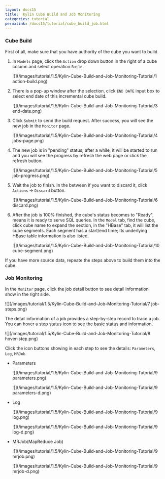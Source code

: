 ```yaml
---
layout: docs15
title:  Kylin Cube Build and Job Monitoring
categories: tutorial
permalink: /docs15/tutorial/cube_build_job.html
---
```


### Cube Build
First of all, make sure that you have authority of the cube you want to build.

1. In `Models` page, click the `Action` drop down button in the right of a cube column and select operation `Build`.

   ![](/images/tutorial/1.5/Kylin-Cube-Build-and-Job-Monitoring-Tutorial/1 action-build.png)

2. There is a pop-up window after the selection, click `END DATE` input box to select end date of this incremental cube build.

   ![](/images/tutorial/1.5/Kylin-Cube-Build-and-Job-Monitoring-Tutorial/3 end-date.png)

4. Click `Submit` to send the build request. After success, you will see the new job in the `Monitor` page.

   ![](/images/tutorial/1.5/Kylin-Cube-Build-and-Job-Monitoring-Tutorial/4 jobs-page.png)

5. The new job is in "pending" status; after a while, it will be started to run and you will see the progress by refresh the web page or click the refresh button.

   ![](/images/tutorial/1.5/Kylin-Cube-Build-and-Job-Monitoring-Tutorial/5 job-progress.png)


6. Wait the job to finish. In the between if you want to discard it, click `Actions` -> `Discard` button.

   ![](/images/tutorial/1.5/Kylin-Cube-Build-and-Job-Monitoring-Tutorial/6 discard.png)

7. After the job is 100% finished, the cube's status becomes to "Ready", means it is ready to serve SQL queries. In the `Model` tab, find the cube, click cube name to expand the section, in the "HBase" tab, it will list the cube segments. Each segment has a start/end time; Its underlying HBase table information is also listed.

   ![](/images/tutorial/1.5/Kylin-Cube-Build-and-Job-Monitoring-Tutorial/10 cube-segment.png)

If you have more source data, repeate the steps above to build them into the cube.

### Job Monitoring
In the `Monitor` page, click the job detail button to see detail information show in the right side.

![](/images/tutorial/1.5/Kylin-Cube-Build-and-Job-Monitoring-Tutorial/7 job-steps.png)

The detail information of a job provides a step-by-step record to trace a job. You can hover a step status icon to see the basic status and information.

![](/images/tutorial/1.5/Kylin-Cube-Build-and-Job-Monitoring-Tutorial/8 hover-step.png)

Click the icon buttons showing in each step to see the details: `Parameters`, `Log`, `MRJob`.

* Parameters

   ![](/images/tutorial/1.5/Kylin-Cube-Build-and-Job-Monitoring-Tutorial/9 parameters.png)

   ![](/images/tutorial/1.5/Kylin-Cube-Build-and-Job-Monitoring-Tutorial/9 parameters-d.png)

* Log
        
   ![](/images/tutorial/1.5/Kylin-Cube-Build-and-Job-Monitoring-Tutorial/9 log.png)

   ![](/images/tutorial/1.5/Kylin-Cube-Build-and-Job-Monitoring-Tutorial/9 log-d.png)

* MRJob(MapReduce Job)

   ![](/images/tutorial/1.5/Kylin-Cube-Build-and-Job-Monitoring-Tutorial/9 mrjob.png)

   ![](/images/tutorial/1.5/Kylin-Cube-Build-and-Job-Monitoring-Tutorial/9 mrjob-d.png)


